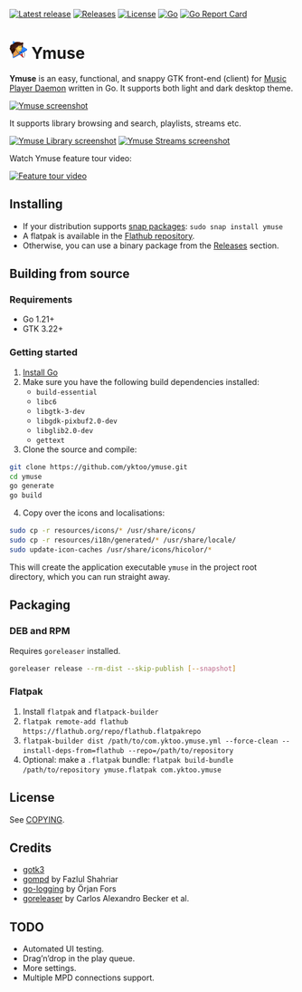[![Latest release](https://img.shields.io/github/v/release/yktoo/ymuse.svg)](https://github.com/yktoo/ymuse/releases/latest)
[![Releases](https://img.shields.io/github/downloads/yktoo/ymuse/total.svg)](https://github.com/yktoo/ymuse/releases)
[![License](https://img.shields.io/github/license/yktoo/ymuse.svg)](COPYING)
[![Go](https://github.com/yktoo/ymuse/actions/workflows/go.yml/badge.svg)](https://github.com/yktoo/ymuse/actions/workflows/go.yml)
[![Go Report Card](https://goreportcard.com/badge/github.com/yktoo/ymuse)](https://goreportcard.com/report/github.com/yktoo/ymuse)

# ![Ymuse icon](resources/icons/hicolor/32x32/apps/com.yktoo.ymuse.png) Ymuse

**Ymuse** is an easy, functional, and snappy GTK front-end (client) for [Music Player Daemon](https://www.musicpd.org/) written in Go. It supports both light and dark desktop theme.

[![Ymuse screenshot](https://res.cloudinary.com/yktoo/image/upload/blog/e6ecokfftenpwlwswon1.png)](https://res.cloudinary.com/yktoo/image/upload/blog/e6ecokfftenpwlwswon1.png)

It supports library browsing and search, playlists, streams etc.

[![Ymuse Library screenshot](https://res.cloudinary.com/yktoo/image/upload/t_s320/blog/wqud8spomcmuduvgar9d.png)](https://res.cloudinary.com/yktoo/image/upload/blog/wqud8spomcmuduvgar9d.png)
[![Ymuse Streams screenshot](https://res.cloudinary.com/yktoo/image/upload/t_s320/blog/pnwj9nlucfuobw0vcv0l.png)](https://res.cloudinary.com/yktoo/image/upload/blog/pnwj9nlucfuobw0vcv0l.png)

Watch Ymuse feature tour video:

[![Feature tour video](https://img.youtube.com/vi/h0g2gk5DM8s/0.jpg)](https://www.youtube.com/watch?v=h0g2gk5DM8s)

## Installing

* If your distribution supports [snap packages](https://snapcraft.io/ymuse): `sudo snap install ymuse`
* A flatpak is available in the [Flathub repository](https://flathub.org/apps/details/com.yktoo.ymuse).
* Otherwise, you can use a binary package from the [Releases](https://github.com/yktoo/ymuse/releases) section.

## Building from source

### Requirements

* Go 1.21+
* GTK 3.22+

### Getting started

1. [Install Go](https://golang.org/doc/install)
2. Make sure you have the following build dependencies installed:
   * `build-essential`
   * `libc6`
   * `libgtk-3-dev`
   * `libgdk-pixbuf2.0-dev`
   * `libglib2.0-dev`
   * `gettext`
3. Clone the source and compile:
```bash
git clone https://github.com/yktoo/ymuse.git
cd ymuse
go generate
go build
```
4. Copy over the icons and localisations:
```bash
sudo cp -r resources/icons/* /usr/share/icons/
sudo cp -r resources/i18n/generated/* /usr/share/locale/
sudo update-icon-caches /usr/share/icons/hicolor/*
```

This will create the application executable `ymuse` in the project root directory, which you can run straight away.

## Packaging

### DEB and RPM

Requires `goreleaser` installed.

```bash
goreleaser release --rm-dist --skip-publish [--snapshot]
```

### Flatpak

1. Install `flatpak` and `flatpack-builder`
2. `flatpak remote-add flathub https://flathub.org/repo/flathub.flatpakrepo`
3. `flatpak-builder dist /path/to/com.yktoo.ymuse.yml --force-clean --install-deps-from=flathub --repo=/path/to/repository`
4. Optional: make a `.flatpak` bundle:
   `flatpak build-bundle /path/to/repository ymuse.flatpak com.yktoo.ymuse`

## License

See [COPYING](COPYING).

## Credits

* [gotk3](https://github.com/gotk3/gotk3)
* [gompd](https://github.com/fhs/gompd) by Fazlul Shahriar
* [go-logging](https://github.com/op/go-logging) by Örjan Fors
* [goreleaser](https://goreleaser.com/) by Carlos Alexandro Becker et al.

## TODO

* Automated UI testing.
* Drag’n’drop in the play queue.
* More settings.
* Multiple MPD connections support.
